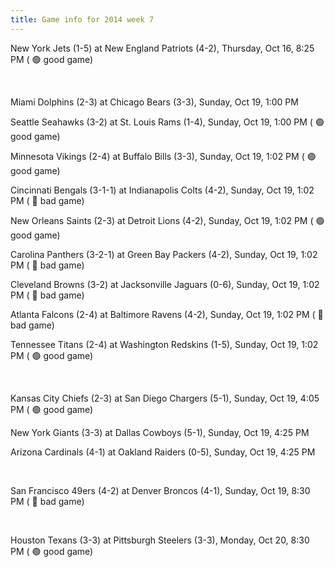 ```yaml
---
title: Game info for 2014 week 7
---
```

New York Jets (1-5) at New England Patriots (4-2), Thursday, Oct 16, 8:25 PM (	:green_circle: good game)


<br/>

Miami Dolphins (2-3) at Chicago Bears (3-3), Sunday, Oct 19, 1:00 PM

Seattle Seahawks (3-2) at St. Louis Rams (1-4), Sunday, Oct 19, 1:00 PM (	:green_circle: good game)

Minnesota Vikings (2-4) at Buffalo Bills (3-3), Sunday, Oct 19, 1:02 PM (	:green_circle: good game)

Cincinnati Bengals (3-1-1) at Indianapolis Colts (4-2), Sunday, Oct 19, 1:02 PM (	:red_circle: bad game)

New Orleans Saints (2-3) at Detroit Lions (4-2), Sunday, Oct 19, 1:02 PM (	:green_circle: good game)

Carolina Panthers (3-2-1) at Green Bay Packers (4-2), Sunday, Oct 19, 1:02 PM (	:red_circle: bad game)

Cleveland Browns (3-2) at Jacksonville Jaguars (0-6), Sunday, Oct 19, 1:02 PM (	:red_circle: bad game)

Atlanta Falcons (2-4) at Baltimore Ravens (4-2), Sunday, Oct 19, 1:02 PM (	:red_circle: bad game)

Tennessee Titans (2-4) at Washington Redskins (1-5), Sunday, Oct 19, 1:02 PM (	:green_circle: good game)


<br/>

Kansas City Chiefs (2-3) at San Diego Chargers (5-1), Sunday, Oct 19, 4:05 PM (	:green_circle: good game)

New York Giants (3-3) at Dallas Cowboys (5-1), Sunday, Oct 19, 4:25 PM

Arizona Cardinals (4-1) at Oakland Raiders (0-5), Sunday, Oct 19, 4:25 PM


<br/>

San Francisco 49ers (4-2) at Denver Broncos (4-1), Sunday, Oct 19, 8:30 PM (	:red_circle: bad game)


<br/>

Houston Texans (3-3) at Pittsburgh Steelers (3-3), Monday, Oct 20, 8:30 PM (	:green_circle: good game)

